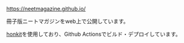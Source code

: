 https://neetmagazine.github.io/

冊子版ニートマガジンをweb上で公開しています。

[honkit](https://github.com/honkit/honkit)を使用しており、Github Actionsでビルド・デプロイしています。


